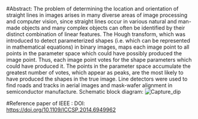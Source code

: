 #Abstract:
The problem of determining the location and orientation of straight lines in images arises in many diverse areas of image processing and computer vision, since straight lines occur in various natural and man-made objects and many complex objects can often be identified by their distinct combination of linear features.
The Hough transform, which was introduced to detect parameterized shapes (i.e. which can be represented in mathematical equations) in binary images, maps each image point to all points in the parameter space which could have possibly produced the image point. Thus, each image point votes for the shape parameters which could have produced it. The points in the parameter space accumulate the greatest number of votes, which appear as peaks, are the most likely to have produced the shapes in the true image.
Line detectors were used to find roads and tracks in aerial images and mask-wafer alignment in semiconductor manufacture.
Schematic block diagram:
 ![Capture_dip](https://github.com/Raghavendra524/Course_Projects/assets/83229571/b235b5b7-a0f4-4827-9a89-1192d200f110)

#Reference paper of IEEE :
DOI: https://doi.org/10.1109/ICCSP.2014.6949962
